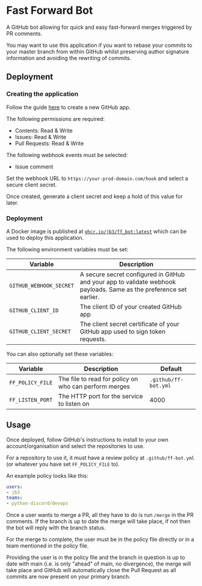 # Fast Forward Bot

A GitHub bot allowing for quick and easy fast-forward merges triggered by PR
comments.

You may want to use this application if you want to rebase your commits to your
master branch from within GitHub whilst preserving author signature information
and avoiding the rewriting of commits.

## Deployment


### Creating the application

Follow the guide [here](github-guide) to create a new GitHub app.

The following permissions are required:
- Contents: Read & Write
- Issues: Read & Write
- Pull Requests: Read & Write

The following webhook events must be selected:
- Issue comment

Set the webhook URL to `https://your-prod-domain.com/hook` and select a secure
client secret.

Once created, generate a client secret and keep a hold of this value for later.

[github-guide]: https://docs.github.com/en/apps/creating-github-apps/registering-a-github-app/registering-a-github-app

### Deployment

A Docker image is published at [`ghcr.io/jb3/ff_bot:latest`](img) which can be used to
deploy this application.

The following environment variables must be set:

| Variable                | Description                                                                                                         |
|-------------------------|---------------------------------------------------------------------------------------------------------------------|
| `GITHUB_WEBHOOK_SECRET` | A secure secret configured in GitHub and your app to validate webhook payloads. Same as the preference set earlier. |
| `GITHUB_CLIENT_ID`      | The client ID of your created GitHub app                                                                            |
| `GITHUB_CLIENT_SECRET`  | The client secret certificate of your GitHub app used to sign token requests.                                       |

You can also optionally set these variables:

| Variable         | Description                                           | Default              |
|------------------|-------------------------------------------------------|----------------------|
| `FF_POLICY_FILE` | The file to read for policy on who can perform merges | `.github/ff-bot.yml` |
| `FF_LISTEN_PORT` | The HTTP port for the service to listen on            | 4000                 |

[img]: https://ghcr.io/jb3/ff_bot

## Usage

Once deployed, follow GitHub's instructions to install to your own
account/organisation and select the repositories to use.

For a repository to use it, it must have a review policy at `.github/ff-bot.yml`
(or whatever you have set `FF_POLICY_FILE` to).

An example policy looks like this:

``` yaml
users:
- jb3
teams:
- python-discord/devops
```

Once a user wants to merge a PR, all they have to do is run `/merge` in the PR
comments. If the branch is up to date the merge will take place, if not then the
bot will reply with the branch status.

For the merge to complete, the user must be in the policy file directly or in a
team mentioned in the policy file.

Providing the user is in the policy file and the branch in question is up to
date with main (i.e. is only "ahead" of main, no divergence), the merge will
take place and GitHub will automatically close the Pull Request as all commits
are now present on your primary branch.

